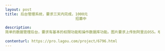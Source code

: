 ```yaml
---                
layout: post       
title: 后台管理系统，要求三天内完成，1000元
                                招募中
           
description: 
简单的数据管理后台，要求有基本的权限功能和操作数据库功能。图片要求上传到阿里云OSS。增强改查几张表，上个同学已经完成了大部分，只是人不靠谱，跑路了。
     
contenturl: https://pro.lagou.com/project/6796.html      
---                 
```

